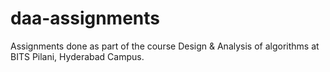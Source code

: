 # daa-assignments
Assignments done as part of the course Design &amp; Analysis of algorithms at BITS Pilani, Hyderabad Campus.
